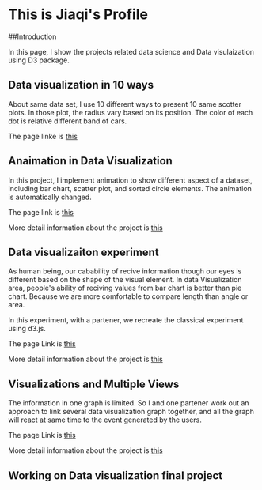 # This is Jiaqi's Profile

##Introduction

In this page, I show the projects related data science and Data visulaization using D3 package. 

## Data visualization in 10 ways
About same data set, I use 10 different ways to present 10 same scotter plots. In those plot, the radius vary based on its position. The color of each dot is relative different band of cars. 

The page linke is [this](https://github.com/molianlaoda/02-DataVis-10ways)

## Anaimation in Data Visualization

In this project, I implement animation to show different aspect of a dataset, including bar chart, scatter plot, and sorted circle elements. The animation is automatically changed. 

The page link is [this](https://molianlaoda.github.io/03-Animation/)

More detail information about the project is [this](https://github.com/molianlaoda/03-Animation)

## Data visualizaiton experiment

As human being, our cabability of recive information though our eyes is different based on the shape of the visual element. In data Visualization area, people's ability of reciving values from bar chart is better than pie chart. Because we are more comfortable to compare length than angle or area. 

In this experiment, with a partener, we recreate the classical experiment using d3.js. 

The page Link is [this](https://1nfo.github.io/04-Experiment/)

More detail information about the project is [this](https://github.com/1nfo/04-Experiment)


##  Visualizations and Multiple Views
The information in one graph is limited. So I and one partener work out an approach to link several data visualization graph together, and all the graph will react at same time to the event generated by the users. 

The page Link is [this](https://molianlaoda.github.io/05-MapsAndViews/)

More detail information about the project is [this](https://github.com/molianlaoda/05-MapsAndViews)

## Working on Data visualization final project